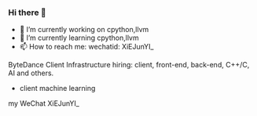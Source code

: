 ### Hi there 👋

- 🔭 I’m currently working on cpython,llvm
- 🌱 I’m currently learning cpython,llvm
- 📫 How to reach me: wechatid: XiEJunYI_

ByteDance Client Infrastructure 
hiring: client, front-end, back-end, C++/C, AI and others.

- client machine learning 


my WeChat XiEJunYI_
